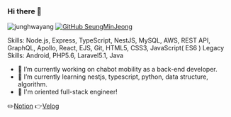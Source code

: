 ### Hi there 👋

![junghwayang](https://komarev.com/ghpvc/?username=seungmin3577)
[![GitHub SeungMinJeong](https://img.shields.io/github/followers/seungmin3577?label=Follow&style=social)](https://github.com/seungmin3577)

Skills: Node.js, Express, TypeScript, NestJS, MySQL, AWS, REST API, GraphQL, Apollo, React, EJS, Git, HTML5, CSS3, JavaScript( ES6 )
Legacy Skills: Android, PHP5.6, Laravel5.1, Java

- 🔭 I’m currently working on chabot mobility as a back-end developer.
- 🌱 I’m currently learning nestjs, typescript, python, data structure, algorithm.
- 🤔 I'm oriented full-stack engineer!

✏️[Notion][notionlink]
👉[Velog][bloglink]

[ablepenlink]: http://ablepen.co.kr
[thejeamoolink]: https://play.google.com/store/apps/details?id=kr.co.thefc.jaemoodesign&hl=ko&gl=US
[chabotprimelink]: https://apps.apple.com/kr/app/차봇프라임/id1492427449
[bloglink]: https://velog.io/@seungmin3577
[notionlink]: https://succinct-bath-ce1.notion.site/7c6b18df4e35410ea0cd6ad4f78330f6
<!--
**seungmin3577/seungmin3577** is a ✨ _special_ ✨ repository because its `README.md` (this file) appears on your GitHub profile.

Here are some ideas to get you started:

- 🔭 I’m currently working on ...
- 🌱 I’m currently learning ...
- 👯 I’m looking to collaborate on ...
- 🤔 I’m looking for help with ...
- 💬 Ask me about ...
- 📫 How to reach me: ...
- 😄 Pronouns: ...
- ⚡ Fun fact: ...
-->
